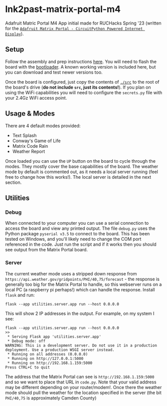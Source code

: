 # lnk2past-matrix-portal-m4

Adafruit Matric Portal M4 App initial made for RUCHacks Spring '23 (written for the [`Adafruit Matrix Portal - CircuitPython Powered Internet Display`](https://www.adafruit.com/product/4745)).

## Setup

Follow the assembly and prep instructions [here](https://learn.adafruit.com/adafruit-matrixportal-m4/prep-the-matrixportal). You will need to flash the board with the [bootloader](https://learn.adafruit.com/adafruit-matrixportal-m4/install-circuitpython). A known working version is included here, but you can download and test newer versions too.

Once the board is configured, just copy the contents of [`./src`](./src) to the root of the board's drive (**do not include `src`, just its contents!**). If you plan on using the WiFi capabilities you will need to configure the `secrets.py` file with your 2.4Gz WiFi access point.

## Usage & Modes

There are 4 default modes provided:

* Text Splash
* Conway's Game of Life
* Matrix Code Rain
* Weather Report

Once loaded you can use the `UP` button on the board to cycle through the modes. They mostly cover the base capabilities of the board. The weather mode by default is commented out, as it needs a local server running (feel free to change how this works!). The local server is detailed in the next section.

## Utilities

### Debug

When connected to your computer you can use a serial connection to access the board and view any printed output. The file `debug.py` uses the Python package `pyserial v3.5` to connect to the board. This has been tested on Windows, and you'll likely need to change the COM port referenced in the code. Just run the script and if it works then you should see output from the Matrix Portal board.

### Server 

The current weather mode uses a stripped down response from `https://api.weather.gov/gridpoints/PHI/40,75/forecast` - the response is generally too big for the Matrix Portal to handle, so this webserver runs on a local PC (a raspberry pi perhaps!) which can handle the response. Install `flask` and run:

```shell
flask --app utilities.server.app run --host 0.0.0.0
```

This will show 2 IP addresses in the output. For example, on my system I see:

```text
flask --app utilities.server.app run --host 0.0.0.0
>>
 * Serving Flask app 'utilities.server.app'
 * Debug mode: off
WARNING: This is a development server. Do not use it in a production deployment. Use a production WSGI server instead.
 * Running on all addresses (0.0.0.0)
 * Running on http://127.0.0.1:5000
 * Running on http://192.168.1.159:5000
Press CTRL+C to quit
```

The address that the Matrix Portal can see is `http://192.168.1.159:5000` and so we want to place that URL in `code.py`. Note that your valid address may be different depending on your router/modem!. Once there the weather mode should pull the weather for the location specified in the server (the bit `PHI/40,75` is approximately Camden County)
